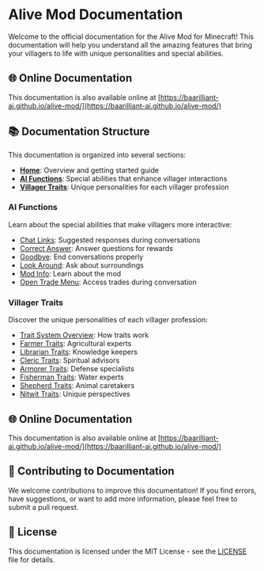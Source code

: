 # Alive Mod Documentation

Welcome to the official documentation for the Alive Mod for Minecraft! This documentation will help you understand all the amazing features that bring your villagers to life with unique personalities and special abilities.

## 🌐 Online Documentation

This documentation is also available online at [https://baarilliant-ai.github.io/alive-mod/](https://baarilliant-ai.github.io/alive-mod/)


## 📚 Documentation Structure

This documentation is organized into several sections:

- **[Home](index.md)**: Overview and getting started guide
- **[AI Functions](AI_FUNCTIONS.md)**: Special abilities that enhance villager interactions
- **[Villager Traits](VILLAGER_TRAITS.md)**: Unique personalities for each villager profession

### AI Functions

Learn about the special abilities that make villagers more interactive:

- [Chat Links](functions/CHAT_LINKS.md): Suggested responses during conversations
- [Correct Answer](functions/CORRECT_ANSWER.md): Answer questions for rewards
- [Goodbye](functions/GOODBYE.md): End conversations properly
- [Look Around](functions/LOOK_AROUND.md): Ask about surroundings
- [Mod Info](functions/MOD_INFO.md): Learn about the mod
- [Open Trade Menu](functions/OPEN_TRADE.md): Access trades during conversation

### Villager Traits

Discover the unique personalities of each villager profession:

- [Trait System Overview](villager_traits/OVERVIEW.md): How traits work
- [Farmer Traits](villager_traits/FARMER.md): Agricultural experts
- [Librarian Traits](villager_traits/LIBRARIAN.md): Knowledge keepers
- [Cleric Traits](villager_traits/CLERIC.md): Spiritual advisors
- [Armorer Traits](villager_traits/ARMORER.md): Defense specialists
- [Fisherman Traits](villager_traits/FISHERMAN.md): Water experts
- [Shepherd Traits](villager_traits/SHEPHERD.md): Animal caretakers
- [Nitwit Traits](villager_traits/NITWIT.md): Unique perspectives

## 🌐 Online Documentation

This documentation is also available online at [https://baarilliant-ai.github.io/alive-mod/](https://baarilliant-ai.github.io/alive-mod/)

## 🤝 Contributing to Documentation

We welcome contributions to improve this documentation! If you find errors, have suggestions, or want to add more information, please feel free to submit a pull request.

## 📄 License

This documentation is licensed under the MIT License - see the [LICENSE](../LICENSE) file for details.
